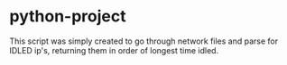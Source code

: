 # python-project
This script was simply created to go through network files and parse for IDLED ip's, returning them in order of longest time idled.
